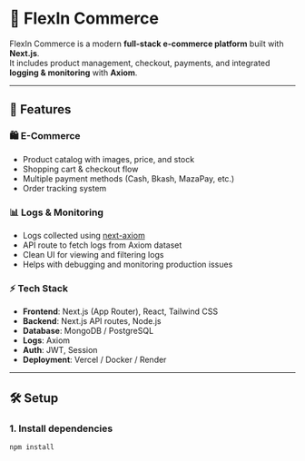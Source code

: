# 🛒 FlexIn Commerce

FlexIn Commerce is a modern **full-stack e-commerce platform** built with **Next.js**.  
It includes product management, checkout, payments, and integrated **logging & monitoring** with **Axiom**.  

---

## 🚀 Features

### 🛍️ E-Commerce
- Product catalog with images, price, and stock
- Shopping cart & checkout flow
- Multiple payment methods (Cash, Bkash, MazaPay, etc.)
- Order tracking system

### 📊 Logs & Monitoring
- Logs collected using [next-axiom](https://github.com/axiomhq/next-axiom)
- API route to fetch logs from Axiom dataset
- Clean UI for viewing and filtering logs
- Helps with debugging and monitoring production issues

### ⚡ Tech Stack
- **Frontend**: Next.js (App Router), React, Tailwind CSS
- **Backend**: Next.js API routes, Node.js
- **Database**: MongoDB / PostgreSQL
- **Logs**: Axiom
- **Auth**: JWT, Session
- **Deployment**: Vercel / Docker / Render

---

## 🛠️ Setup

### 1. Install dependencies
```bash
npm install

